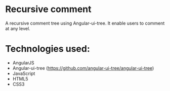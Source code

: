 # Recursive comment
A recursive comment tree using Angular-ui-tree. It enable users to comment at any level.

# Technologies used:
- AngularJS
- Angular-ui-tree (https://github.com/angular-ui-tree/angular-ui-tree)
- JavaScript
- HTML5
- CSS3
